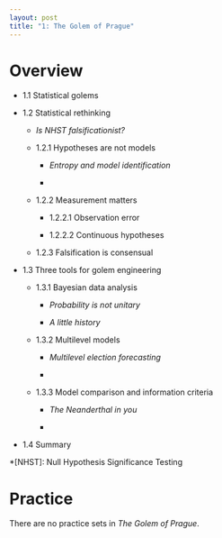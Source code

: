 ```yaml
---
layout: post
title: "1: The Golem of Prague"
---
```


# Overview

* 1.1 Statistical golems

* 1.2 Statistical rethinking

	* _Is NHST falsificationist?_

	* 1.2.1 Hypotheses are not models

		* _Entropy and model identification_

		* 

	* 1.2.2 Measurement matters

		* 1.2.2.1 Observation error

		* 1.2.2.2 Continuous hypotheses

	* 1.2.3 Falsification is consensual

* 1.3 Three tools for golem engineering

	* 1.3.1 Bayesian data analysis

		* _Probability is not unitary_

		* _A little history_

	* 1.3.2 Multilevel models

		* _Multilevel election forecasting_

		* 

	* 1.3.3 Model comparison and information criteria

		* _The Neanderthal in you_

		* 

* 1.4 Summary

*[NHST]: Null Hypothesis Significance Testing

# Practice

There are no practice sets in _The Golem of Prague_.